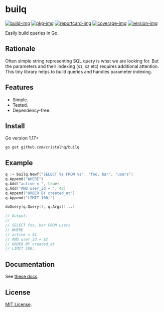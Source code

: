# builq

[![build-img]][build-url]
[![pkg-img]][pkg-url]
[![reportcard-img]][reportcard-url]
[![coverage-img]][coverage-url]
[![version-img]][version-url]

Easily build queries in Go.

## Rationale

Often simple string representing SQL query is what we are looking for. But the parameters and their indexing (`$1`, `$2` etc) requires additional attention. This tiny library helps to build queries and handles parameter indexing.

## Features

* Simple.
* Tested.
* Dependency-free.

## Install

Go version 1.17+

```
go get github.com/cristalhq/builq
```

## Example

```go
q := builq.Newf("SELECT %s FROM %s", "foo, bar", "users")
q.Append("WHERE")
q.Add("active = ", true)
q.Add("AND user_id = ", 42)
q.Append("ORDER BY created_at")
q.Append("LIMIT 100;")

doQuery(q.Query(), q.Args()...)

// Output:
//
// SELECT foo, bar FROM users
// WHERE
// active = $1
// AND user_id = $2
// ORDER BY created_at
// LIMIT 100;
```

## Documentation

See [these docs][pkg-url].

## License

[MIT License](LICENSE).

[build-img]: https://github.com/cristalhq/builq/workflows/build/badge.svg
[build-url]: https://github.com/cristalhq/builq/actions
[pkg-img]: https://pkg.go.dev/badge/cristalhq/builq
[pkg-url]: https://pkg.go.dev/github.com/cristalhq/builq
[reportcard-img]: https://goreportcard.com/badge/cristalhq/builq
[reportcard-url]: https://goreportcard.com/report/cristalhq/builq
[coverage-img]: https://codecov.io/gh/cristalhq/builq/branch/main/graph/badge.svg
[coverage-url]: https://codecov.io/gh/cristalhq/builq
[version-img]: https://img.shields.io/github/v/release/cristalhq/builq
[version-url]: https://github.com/cristalhq/builq/releases
